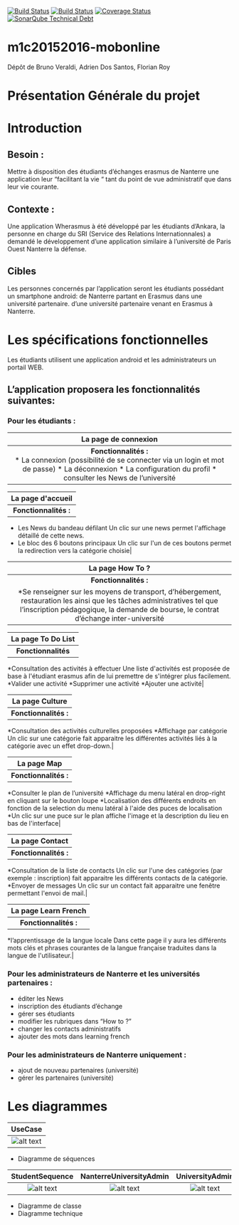 [![Build Status](https://travis-ci.org/Miage-Paris-Ouest/m1c20152016-mobonline.svg?branch=master)](https://travis-ci.org/Miage-Paris-Ouest/m1c20152016-mobonline)
[![Build Status](https://www.bitrise.io/app/b8e29b159097b3aa.svg?token=-r6AHWMQwkUwy5rsRsW4Kw&branch=master)](https://www.bitrise.io/app/b8e29b159097b3aa)
[![Coverage Status](https://coveralls.io/github/Miage-Paris-Ouest/froy/badge.svg?branch=master&service=github)](https://coveralls.io/github/Miage-Paris-Ouest/froy?branch=master)
[![SonarQube Technical Debt](https://img.shields.io/badge/technical%20debt-0.0%-brightgreen.svg)](http://localhost:9000/dashboard/index/fr.uparis10.pascalpoizat:template-java-project)
# m1c20152016-mobonline
Dépôt de Bruno Veraldi, Adrien Dos Santos, Florian Roy


# Présentation Générale du projet

# Introduction

## Besoin : 
Mettre à disposition des étudiants d’échanges  erasmus de Nanterre une application leur “facilitant la vie “ tant du point de vue administratif que dans leur vie courante.


## Contexte :
Une  application Wherasmus à été développé par les étudiants d’Ankara, la personne en charge du SRI (Service des Relations Internationnales) a demandé le développement d’une application similaire à l’université de  Paris Ouest Nanterre la défense.


## Cibles
Les personnes concernés par l’application seront les étudiants possédant un smartphone android:
de Nanterre partant en Erasmus dans une université partenaire.
d’une université partenaire venant en Erasmus à Nanterre. 


# Les spécifications fonctionnelles
Les étudiants utilisent une application android et les administrateurs un portail WEB.

## L’application proposera les fonctionnalités suivantes:
### Pour les étudiants :


|La page de connexion|
|:---:|
|**Fonctionnalités :** <div>* La connexion (possibilité de se connecter via un login et mot de passe) * La déconnexion * La configuration du profil * consulter les News de l’université</div>|


|La page d'accueil|
|:---:|
|**Fonctionnalités :**
* Les News du bandeau défilant
Un clic sur une news permet l'affichage détaillé de cette news.
* Le bloc des 6 boutons principaux
Un clic sur l'un de ces boutons permet la redirection vers la catégorie choisie|

|La page How To ?|
|:---:|
|**Fonctionnalités :**
*Se renseigner sur les moyens de transport, d’hébergement, restauration les ainsi que les tâches administratives tel que l’inscription pédagogique, la demande de bourse, le contrat d’échange inter-université|


|La page To Do List|
|:---:|
|**Fonctionnalités**
*Consultation des activités à effectuer
Une liste d'activités est proposée de base à l'étudiant erasmus afin de lui premettre de s'intégrer plus facilement.
*Valider une activité
*Supprimer une activité
*Ajouter une activité|


|La page Culture|
|:---:|
|**Fonctionnalités :**
*Consultation des activités culturelles proposées
*Affichage par catégorie
Un clic sur une catégorie fait apparaitre les différentes activités liés à la catégorie avec un effet drop-down.|


|La page Map|
|:---:|
|**Fonctionnalités :**
*Consulter le plan de l’université
*Affichage du menu latéral en drop-right en cliquant sur le bouton loupe
*Localisation des différents endroits en fonction de la selection du menu latéral à l'aide des puces de localisation
*Un clic sur une puce sur le plan affiche l'image et la description du lieu en bas de l'interface|




|La page Contact|
|:---:|
|**Fonctionnalités :**
*Consultation de la liste de contacts
Un clic sur l'une des catégories (par exemple : inscription) fait apparaitre les différents contacts de la catégorie.
*Envoyer de messages
Un clic sur un contact fait apparaitre une fenêtre permettant l'envoi de mail.|


|La page Learn French|
|:---:|
|**Fonctionnalités :**
*l’apprentissage de la langue locale
Dans cette page il y aura les différents mots clés et phrases courantes de la langue française traduites dans la langue de l'utilisateur.|



### Pour les administrateurs de Nanterre et les universités partenaires :
* éditer les News
* inscription des étudiants d’échange
* gérer ses étudiants
* modifier les rubriques dans “How to ?”
* changer les contacts administratifs
* ajouter des mots dans learning french

### Pour les administrateurs de Nanterre uniquement :
* ajout de nouveau partenaires (université)
* gérer les partenaires (université)

# Les diagrammes

|UseCase|
|:---:|
|![alt text](https://github.com/Miage-Paris-Ouest/m1c20152016-mobonline/blob/master/diagrams/UseCase.png "Use case")|

* Diagramme de séquences

|StudentSequence|NanterreUniversityAdmin|UniversityAdmin|
|:---:|:---:|:---:|
|![alt text](https://github.com/Miage-Paris-Ouest/m1c20152016-mobonline/blob/master/diagrams/StudentSequence.png "StudentSequence")|![alt text](https://github.com/Miage-Paris-Ouest/m1c20152016-mobonline/blob/master/diagrams/NanterreUniversityAdmin.png "NanterreUniversityAdmin")|![alt text](https://github.com/Miage-Paris-Ouest/m1c20152016-mobonline/blob/master/diagrams/UniversityAdmin.png "UniversityAdmin")|


* Diagramme de classe
* Diagramme technique

